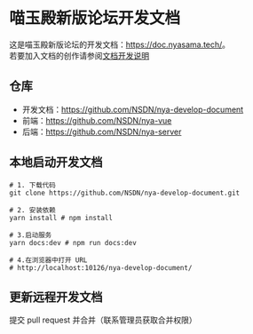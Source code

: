 # 喵玉殿新版论坛开发文档

这是喵玉殿新版论坛的开发文档：<https://doc.nyasama.tech/>。  
若要加入文档的创作请参阅[文档开发说明](https://doc.nyasama.tech/)

## 仓库

- 开发文档：<https://github.com/NSDN/nya-develop-document>
- 前端：<https://github.com/NSDN/nya-vue>
- 后端：<https://github.com/NSDN/nya-server>

## 本地启动开发文档

```shell
# 1. 下载代码
git clone https://github.com/NSDN/nya-develop-document.git

# 2. 安装依赖
yarn install # npm install

# 3.启动服务
yarn docs:dev # npm run docs:dev

# 4.在浏览器中打开 URL
# http://localhost:10126/nya-develop-document/
```

## 更新远程开发文档

提交 pull request 并合并（联系管理员获取合并权限）
